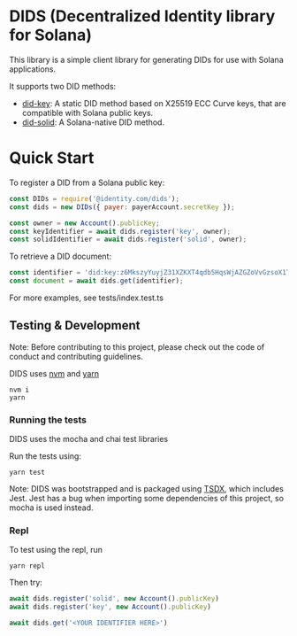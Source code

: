 # DIDS (Decentralized Identity library for Solana)

This library is a simple client library for generating DIDs for use with Solana applications.

It supports two DID methods:

- [did-key](https://w3c-ccg.github.io/did-method-key/): A static DID method based on 
X25519 ECC Curve keys, that are compatible with Solana public keys.
- [did-solid](https://identity-com.github.io/solid-did/did-method-spec.html): A Solana-native
DID method.
  
# Quick Start

To register a DID from a Solana public key:

```js
const DIDs = require('@identity.com/dids');
const dids = new DIDs({ payer: payerAccount.secretKey });

const owner = new Account().publicKey;
const keyIdentifier = await dids.register('key', owner);
const solidIdentifier = await dids.register('solid', owner);
```

To retrieve a DID document:

```js
const identifier = 'did:key:z6MkszyYuyjZ31XZKXT4qdb5HqsWjAZGZoVvGzsoX1Tnno9s';
const document = await dids.get(identifier);
```

For more examples, see tests/index.test.ts



## Testing & Development

Note: Before contributing to this project, please check out the code of conduct
and contributing guidelines.

DIDS uses [nvm](https://github.com/nvm-sh/nvm) and [yarn](https://yarnpkg.com/)

```shell
nvm i
yarn
```

### Running the tests

DIDS uses the mocha and chai test libraries

Run the tests using:

```shell
yarn test
```

Note: DIDS was bootstrapped and is packaged using [TSDX](https://tsdx.io/), which includes
Jest. Jest has a bug when importing some dependencies of this project, so mocha is used instead. 

### Repl

To test using the repl, run

```shell
yarn repl
```

Then try:

```js
await dids.register('solid', new Account().publicKey)
await dids.register('key', new Account().publicKey)

await dids.get('<YOUR IDENTIFIER HERE>')
```
